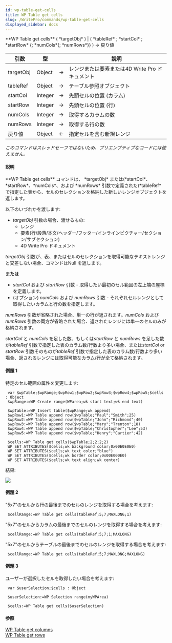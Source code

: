 ```yaml
---
id: wp-table-get-cells
title: WP Table get cells
slug: /WritePro/commands/wp-table-get-cells
displayed_sidebar: docs
---
```


<!--REF #_command_.WP Table get cells.Syntax-->**WP Table get cells** ( *targetObj* ) | ( *tableRef* ; *startCol* ; *startRow* {; *numCols*{; *numRows*}} )  -> 戻り値<!-- END REF-->
<!--REF #_command_.WP Table get cells.Params-->
| 引数 | 型 |  | 説明 |
| --- | --- | --- | --- |
| targetObj | Object | &#8594;  | レンジまたは要素または4D Write Pro ドキュメント |
| tableRef | Object | &#8594;  | テーブル参照オブジェクト |
| startCol | Integer | &#8594;  | 先頭セルの位置 (カラム) |
| startRow | Integer | &#8594;  | 先頭セルの位置 (行) |
| numCols | Integer | &#8594;  | 取得するカラムの数 |
| numRows | Integer | &#8594;  | 取得する行の数 |
| 戻り値 | Object | &#8592; | 指定セルを含む新規レンジ |

<!-- END REF-->

*このコマンドはスレッドセーフではないため、プリエンプティブなコードには使えません。*


#### 説明 

<!--REF #_command_.WP Table get cells.Summary-->**WP Table get cells** コマンドは、 *targetObj* または(*startCol*、*startRow*、*numCols*、および *numRows* 引数で定義された)*tableRef* で指定した表から、セルのセレクションを格納した新しいレンジオブジェクトを返します。<!-- END REF-->

以下のいづれかを渡します:

* *targetObj* 引数の場合、渡せるもの:  
   * レンジ  
   * 要素(行/段落/本文/ヘッダー/フッター/インラインピクチャー/セクション/サブセクション)  
   * 4D Write Pro ドキュメント

*targetObj* 引数が、表、またはセルのセレクションを取得可能なテキストレンジと交差しない場合、コマンドはNull を返します。

**または**

* *startCol* および *startRow* 引数 - 取得したい最初のセル範囲の左上端の座標を定義します。
* (オプション) *numCols* および *numRows* 引数 - それぞれセルレンジとして取得したいカラムと行の数を指定します。  
    
*numRows* 引数が省略された場合、単一の行が返されます。*numCols* および *numRows* 引数の両方が省略された場合、返されたレンジには単一のセルのみが格納されます。

*startCol* と *numCols* を足した数、もしくは*startRow* と *numRows* を足した数が*tableRef* 引数で指定した表のカラム数/行数より多い場合、または*startCol* or *startRow* 引数そのものが*tableRef* 引数で指定した表のカラム数/行数より多い場合、返されるレンジには取得可能なカラム/行が全て格納されます。

#### 例題 1 

特定のセル範囲の属性を変更します:

```4d
 var $wpTable;$wpRange;$wpRow1;$wpRow2;$wpRow3;$wpRow4;$wpRow5;$cells : Object
 $wpRange:=WP Create range(WParea;wk start text;wk end text)
 
 $wpTable:=WP Insert table($wpRange;wk append)
 $wpRow1:=WP Table append row($wpTable;"Paul";"Smith";25)
 $wpRow2:=WP Table append row($wpTable;"John";"Richmond";40)
 $wpRow3:=WP Table append row($wpTable;"Mary";"Trenton";18)
 $wpRow4:=WP Table append row($wpTable;"Christopher";"Lee";53)
 $wpRow5:=WP Table append row($wpTable;"Henry";"Cartier";42)
 
 $cells:=WP Table get cells($wpTable;2;2;2;2)
 WP SET ATTRIBUTES($cells;wk background color;0x00E0E0E0)
 WP SET ATTRIBUTES($cells;wk text color;"blue")
 WP SET ATTRIBUTES($cells;wk border color;0x00E000E0)
 WP SET ATTRIBUTES($cells;wk text align;wk center)
```

結果: 

![](../../assets/en/WritePro/commands/pict3307320.en.png)

#### 例題 2 

"5x7"のセルから行の最後までのセルのレンジを取得する場合を考えます:

```4d
 $cellRange:=WP Table get cells(tableRef;5;7;MAXLONG;1)
```

"5x7"のセルからカラムの最後までのセルのレンジを取得する場合を考えます:

```4d
 $cellRange:=WP Table get cells(tableRef;5;7;1;MAXLONG)
```

"5x7"のセルからテーブルの最後までのセルのレンジを取得する場合を考えます:

```4d
 $cellRange:=WP Table get cells(tableRef;5;7;MAXLONG;MAXLONG)
```

#### 例題 3 

ユーザーが選択したセルを取得したい場合を考えます:

```4d
 var $userSelection;$cells : Object
 
 $userSelection:=WP Selection range(myWPArea)
 
 $cells:=WP Table get cells($userSelection)
```

#### 参照 

[WP Table get columns](wp-table-get-columns.md)  
[WP Table get rows](wp-table-get-rows.md)  